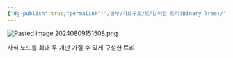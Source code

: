 ```yaml
---
{"dg-publish":true,"permalink":"/공부/자료구조/트리/이진 트리(Binary Tree)/","dgPassFrontmatter":true}
---
```


![Pasted image 20240809151508.png](/img/user/%EC%B2%A8%EB%B6%80%ED%8C%8C%EC%9D%BC/Pasted%20image%2020240809151508.png)

자식 노드를 최대 두 개만 가질 수 있게 구성한 트리